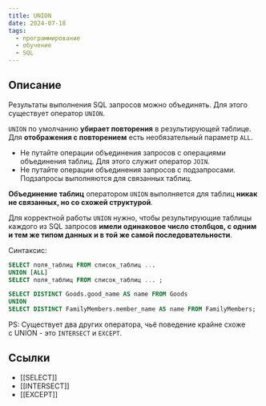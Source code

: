 ```yaml
---
title: UNION
date: 2024-07-18
tags:
  - программирование
  - обучение
  - SQL
---
```


## Описание
Результаты выполнения SQL запросов можно объединять. Для этого существует оператор `UNION`.

`UNION` по умолчанию **убирает повторения** в результирующей таблице. Для **отображения с повторением** есть необязательный параметр `ALL`.
- Не путайте операции объединения запросов с операциями объединения таблиц. Для этого служит оператор `JOIN`.
- Не путайте операции объединения запросов с подзапросами. Подзапросы выполняются для связанных таблиц.

**Объединение таблиц** оператором `UNION` выполняется для таблиц **никак не связанных, но со схожей структурой**.

Для корректной работы `UNION` нужно, чтобы результирующие таблицы каждого из SQL запросов **имели одинаковое число столбцов, с одним и тем же типом данных и в той же самой последовательности**.


Синтаксис:
```sql
SELECT поля_таблиц FROM список_таблиц ...
UNION [ALL]
SELECT поля_таблиц FROM список_таблиц ... ;
```

```sql
SELECT DISTINCT Goods.good_name AS name FROM Goods
UNION
SELECT DISTINCT FamilyMembers.member_name AS name FROM FamilyMembers;
```

PS:
Существует два других оператора, чьё поведение крайне схоже с UNION - это `INTERSECT` и `EXCEPT`.

## Ссылки
- [[SELECT]]
- [[INTERSECT]]
- [[EXCEPT]]
